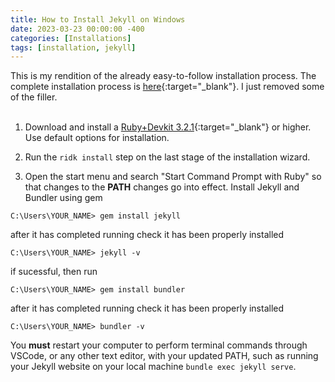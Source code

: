 ```yaml
---
title: How to Install Jekyll on Windows
date: 2023-03-23 00:00:00 -400
categories: [Installations]
tags: [installation, jekyll]
---
```


This is my rendition of the already easy-to-follow installation process. The complete installation process is [here](https://jekyllrb.com/docs/){:target="_blank"}. I just removed some of the filler.<br>
<br>

1. Download and install a [Ruby+Devkit 3.2.1](https://rubyinstaller.org/downloads/){:target="_blank"} or higher. Use default options for installation.

2. Run the `ridk install` step on the last stage of the installation wizard.

3. Open the start menu and search "Start Command Prompt with Ruby" so that changes to the **PATH** changes go into effect. Install Jekyll and Bundler using gem

```console
C:\Users\YOUR_NAME> gem install jekyll
```

after it has completed running check it has been properly installed

```terminal
C:\Users\YOUR_NAME> jekyll -v
```

if sucessful, then run

```terminal
C:\Users\YOUR_NAME> gem install bundler
```

after it has completed running check it has been properly installed

```terminal
C:\Users\YOUR_NAME> bundler -v
```

  
You **must** restart your computer to perform terminal commands through VSCode, or any other text editor, with your updated PATH, such as running your Jekyll website on your local machine `bundle exec jekyll serve`.
